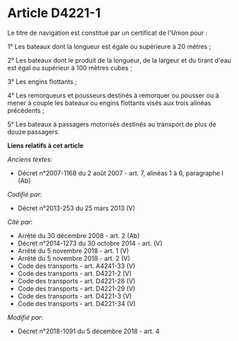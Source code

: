 # Article D4221-1

Le titre de navigation est constitué par un certificat de l'Union pour :

1° Les bateaux dont la longueur est égale ou supérieure à 20 mètres ;

2° Les bateaux dont le produit de la longueur, de la largeur et du tirant d'eau est égal ou supérieur à 100 mètres cubes ;

3° Les engins flottants ;

4° Les remorqueurs et pousseurs destinés à remorquer ou pousser ou à mener à couple les bateaux ou engins flottants visés aux
trois alinéas précédents ;

5° Les bateaux à passagers motorisés destinés au transport de plus de douze passagers.

**Liens relatifs à cet article**

_Anciens textes_:

  - Décret n°2007-1168 du 2 août 2007 - art. 7, alinéas 1 à 6, paragraphe I (Ab)

_Codifié par_:

  - Décret n°2013-253 du 25 mars 2013 (V)

_Cité par_:

  - Arrêté du 30 décembre 2008 - art. 2 (Ab)
  - Décret n°2014-1273 du 30 octobre 2014 - art. (V)
  - Arrêté du 5 novembre 2018 - art. 1 (V)
  - Arrêté du 5 novembre 2018 - art. 2 (V)
  - Code des transports - art. A4241-33  (V)
  - Code des transports - art. D4221-2 (V)
  - Code des transports - art. D4221-28 (V)
  - Code des transports - art. D4221-29 (V)
  - Code des transports - art. D4221-3 (V)
  - Code des transports - art. D4221-34 (V)

_Modifié par_:

  - Décret n°2018-1091 du 5 décembre 2018 - art. 4
